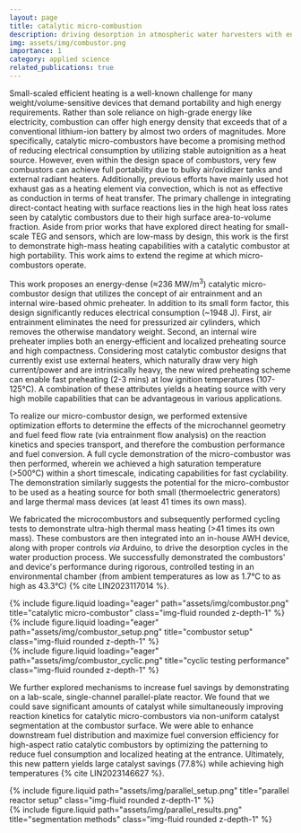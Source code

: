 ```yaml
---
layout: page
title: catalytic micro-combustion
description: driving desorption in atmospheric water harvesters with energy-dense, autothermal combustion
img: assets/img/combustor.png
importance: 1
category: applied science
related_publications: true
---
```


Small-scaled efficient heating is a well-known challenge for many weight/volume-sensitive devices that demand portability and high energy requirements. Rather than sole reliance on high-grade energy like electricity, combustion can offer high energy density that exceeds that of a conventional lithium-ion battery by almost two orders of magnitudes. More specifically, catalytic micro-combustors have become a promising method of reducing electrical consumption by utilizing stable autoignition as a heat source. However, even within the design space of combustors, very few combustors can achieve full portability due to bulky air/oxidizer tanks and external radiant heaters. Additionally, previous efforts have mainly used hot exhaust gas as a heating element via convection, which is not as effective as conduction in terms of heat transfer. The primary challenge in integrating direct-contact heating with surface reactions lies in the high heat loss rates seen by catalytic combustors due to their high surface area-to-volume fraction. Aside from prior works that have explored direct heating for small-scale TEG and sensors, which are low-mass by design, this work is the first to demonstrate high-mass heating capabilities with a catalytic combustor at high portability. This work aims to extend the regime at which micro-combustors operate.

This work proposes an energy-dense (≈236 MW/m<sup>3</sup>) catalytic micro-combustor design that utilizes the concept of air entrainment and an internal wire-based ohmic preheater. In addition to its small form factor, this design significantly reduces electrical consumption (~1948 J). First, air entrainment eliminates the need for pressurized air cylinders, which removes the otherwise mandatory weight. Second, an internal wire preheater implies both an energy-efficient and localized preheating source and high compactness. Considering most catalytic combustor designs that currently exist use external heaters, which naturally draw very high current/power and are intrinsically heavy, the new wired preheating scheme can enable fast preheating (2-3 mins) at low ignition temperatures (107-125°C). A combination of these attributes yields a heating source with very high mobile capabilities that can be advantageous in various applications. 

To realize our micro-combustor design, we performed extensive optimization efforts to determine the effects of the microchannel geometry and fuel feed flow rate (via entrainment flow analysis) on the reaction kinetics and species transport, and therefore the combustion performance and fuel conversion. A full cycle demonstration of the micro-combustor was then performed, wherein we achieved a high saturation temperature (>500°C) within a short timescale, indicating capabilities for fast cyclability. The demonstration similarly suggests the potential for the micro-combustor to be used as a heating source for both small (thermoelectric generators) and large thermal mass devices (at least 41 times its own mass). 

 We fabricated the microcombustors and subsequently performed cycling tests to demonstrate ultra-high thermal mass heating (>41 times its own mass). These combustors are then integrated into an in-house AWH device, along with proper controls *via* Arduino, to drive the desorption cycles in the water production process. We successfully demonstrated the combustors' and device's performance during rigorous, controlled testing in an environmental chamber (from ambient temperatures as low as 1.7°C to as high as 43.3°C) {% cite LIN2023117014 %}. 

<div class="row">
    <div class="col-sm mt-3 mt-md-0">
        {% include figure.liquid loading="eager" path="assets/img/combustor.png" title="catalytic micro-combustor" class="img-fluid rounded z-depth-1" %}
    </div>
</div>

<div class="row">
    <div class="col-sm mt-3 mt-md-0">
        {% include figure.liquid loading="eager" path="assets/img/combustor_setup.png" title="combustor setup" class="img-fluid rounded z-depth-1" %}
    </div>
    <div class="col-sm mt-3 mt-md-0">
        {% include figure.liquid loading="eager" path="assets/img/combustor_cyclic.png" title="cyclic testing performance" class="img-fluid rounded z-depth-1" %}
    </div>
</div>

We further explored mechanisms to increase fuel savings by demonstrating on a lab-scale, single-channel parallel-plate reactor. We found that we could save significant amounts of catalyst while simultaneously improving reaction kinetics for catalytic micro-combustors via non-uniform catalyst segmentation at the combustor surface. We were able to enhance downstream fuel distribution and maximize fuel conversion efficiency for high-aspect ratio catalytic combustors by optimizing the patterning to reduce fuel consumption and localized heating at the entrance. Ultimately, this new pattern yields large catalyst savings (77.8%) while achieving high temperatures  {% cite LIN2023146627 %}.

<div class="row justify-content-sm-center">
    <div class="col-sm-8 mt-3 mt-md-0">
        {% include figure.liquid path="assets/img/parallel_setup.png" title="parallel reactor setup" class="img-fluid rounded z-depth-1" %}
    </div>
    <div class="col-sm-4 mt-3 mt-md-0">
        {% include figure.liquid path="assets/img/parallel_results.png" title="segmentation methods" class="img-fluid rounded z-depth-1" %}
    </div>
</div>
